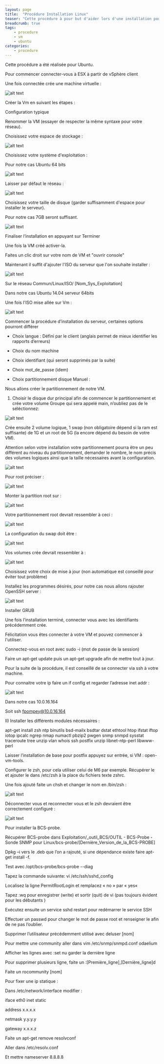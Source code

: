 ```yaml
---
layout: page
title:  "Procédure Installation Linux"
teaser: "Cette procédure à pour but d'aider lors d'une installation pour les machines virtuelles sur Ubuntu"
breadcrumb: true
tags:
    - procedure
    - vm
    - ubuntu
categories:
    - procedure
---
```


Cette procédure a été réalisée pour Ubuntu.

Pour commencer connecter-vous à ESX à partir de vSphère client

Une fois connectée crée une machine virtuelle :

![alt text](https://fpompey.github.io/images/Installation_Linux/image001.png)

Créer la Vm en suivant les étapes :

Configuration typique

Renommer la VM (essayer de respecter la même syntaxe pour votre réseau).

Choisissez votre espace de stockage :

![alt text](https://fpompey.github.io/images/Installation_Linux/image002.png)

Choisissez votre système d'exploitation :

Pour notre cas Ubuntu 64 bits

![alt text](https://fpompey.github.io/images/Installation_Linux/image003.png)

Laisser par défaut le réseau :

![alt text](https://fpompey.github.io/images/Installation_Linux/image004.png)

Choisissez votre taille de disque (garder suffisamment d'espace pour installer le serveur).

Pour notre cas 7GB seront suffisant.

![alt text](https://fpompey.github.io/images/Installation_Linux/image005.png)

Finaliser l’installation en appuyant sur Terminer

Une fois la VM créé activer-la.

Faites un clic droit sur votre nom de VM et "ouvrir console"

Maintenant il suffit d'ajouter l'ISO du serveur que l'on souhaite installer :

![alt text](https://fpompey.github.io/images/Installation_Linux/image006.png)

Sur le réseau Commun/Linux/ISO/ \[Nom\_Sys\_Exploitation\]

Dans notre cas Ubuntu 14.04 serveur 64bits

Une fois l'ISO mise allée sur Vm :

![alt text](https://fpompey.github.io/images/Installation_Linux/image007.png)

Commencer la procédure d’installation du serveur, certaines options pourront différer

-   Choix langue : Défini par le client (anglais permet de mieux identifier les rapports d’erreurs)

-   Choix du nom machine

-   Choix identifiant (qui seront supprimés par la suite)

-   Choix mot\_de\_passe (idem)

-   Choix partitionnement disque Manuel :

Nous allons créer le partitionnement de notre VM.

1) Choisir le disque dur principal afin de commencer le partitionnement et crée votre volume Groupe qui sera appelé main, n’oubliez pas de le séléctionnez:

![alt text](https://fpompey.github.io/images/Installation_Linux/image008.png)

Crée ensuite 2 volume logique, 1 swap (non obligatoire dépend si la ram est suffisante) de 1G et un root de 5G (la encore dépend du besoin de votre VM).

Attention selon votre installation votre partitionnement pourra être un peu différent au niveau du partitionnement, demander le nombre, le nom précis des volumes logiques ainsi que la taille nécessaires avant la configuration.

![alt text](https://fpompey.github.io/images/Installation_Linux/image009.png)

Pour root préciser :

![alt text](https://fpompey.github.io/images/Installation_Linux/image010.png)

Monter la partition root sur :

![alt text](https://fpompey.github.io/images/Installation_Linux/image011.png)

Votre partitionnement root devrait ressembler à ceci :

![alt text](https://fpompey.github.io/images/Installation_Linux/image012.png)

La configuration du swap doit être :

![alt text](https://fpompey.github.io/images/Installation_Linux/image013.png)

Vos volumes crée devrait ressembler à :

![alt text](https://fpompey.github.io/images/Installation_Linux/image014.png)

Choisissez votre choix de mise à jour (non automatique est conseillé pour éviter tout problème)

Installez les programmes désirés, pour notre cas nous allons rajouter OpenSSH server :

![alt text](https://fpompey.github.io/images/Installation_Linux/image015.png)

Installer GRUB

Une fois l’installation terminé, connecter vous avec les identifiants précédemment crée.

Félicitation vous êtes connecter à votre VM et pouvez commencer à l'utiliser.

Connectez-vous en root avec sudo -i (mot de passe de la session)

Faire un apt-get update puis un apt-get upgrade afin de mettre tout à jour.

Pour la suite de la procédure, il est conseillé de se connecter via ssh à votre machine.

Pour connaitre votre ip faire un if config et regarder l’adresse inet addr :

![alt text](https://fpompey.github.io/images/Installation_Linux/image016.png)

Dans notre cas 10.0.16.164

Soit ssh fpompey@10.0.16.164

II) Installer les différents modules nécessaires :

apt-get install zsh ntp binutils bsd-mailx bsdtar dstat ethtool htop ifstat iftop iotop ipcalc ngrep nmap numactl pbzip2 pwgen snmp snmpd sysstat traceroute tree unzip vlan whois ssh postfix unzip libnet-ntp-perl libwww-perl

Laisser l’installation de base pour postfix appuyez sur entrée, si VM : open-vm-tools.

Configurer le zsh, pour cela utiliser celui de M6 par exemple. Récupérer le et ajouter le dans /etc/zsh à la place du fichiers texte zshrc.

Une fois ajouté faite un chsh et changer le nom en /bin/zsh :

![alt text](https://fpompey.github.io/images/Installation_Linux/image017.png)

Déconnecter vous et reconnecter vous et le zsh devraient être correctement configuré :

![alt text](https://fpompey.github.io/images/Installation_Linux/image018.png)

Pour installer la BCS-probe.

Récupérer BCS-probe dans Exploitation/\_outil\_BCS/OUTIL - BCS-Probe - Sonde SNMP pour Linux/bcs-probe/\[Dernière\_Version\_de\_la\_BCS-PROBE\]

Dpkg –i vers le .deb que l’on a rajouté, si une dépendance existe faire apt-get install -f.

Test avec /opt/bcs-probe/bcs-probe --diag

Tapez la commande suivante: vi /etc/ssh/sshd\_config

Localisez la ligne PermitRootLogin et remplacez « no » par « yes«

Tapez :wq pour enregistrer (write) et sortir (quit) de vi (pas toujours évident pour les débutants )

Exécutez ensuite un service sshd restart pour redémarrer le service SSH

Effectuer un passwd pour changer le mot de passe root et renseigner le afin de ne pas l’oublier.

Supprimer l’utilisateur précédemment utilisé avec deluser \[nom\]

Pour mettre une community aller dans vim /etc/snmp/snmpd.conf odaelium

Afficher les lignes avec :set nu garder la dernière ligne

Pour supprimer plusieurs ligne, faite un :\[Première\_ligne\],\[Dernière\_ligne\]d

Faite un rocommunity \[nom\]

Pour fixer une ip statique :

Dans /etc/network/interface modifier :

iface eth0 inet static

address x.x.x.x

netmask y.y.y.y

gateway x.x.x.z

Faite un apt-get remove resolvconf

Aller dans /etc/resolv.conf

Et mettre nameserver 8.8.8.8
